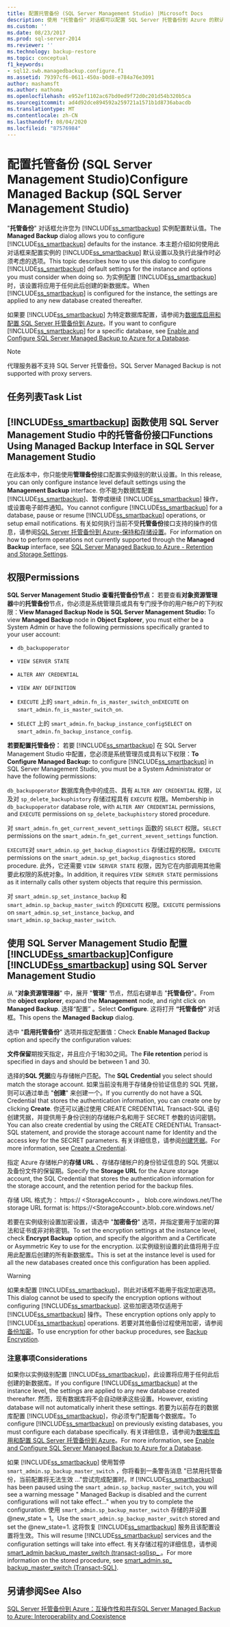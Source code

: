 ```yaml
---
title: 配置托管备份 (SQL Server Management Studio) |Microsoft Docs
description: 使用 "托管备份" 对话框可以配置 SQL Server 托管备份到 Azure 的默认设置。 了解需要考虑的选项。
ms.custom: ''
ms.date: 08/23/2017
ms.prod: sql-server-2014
ms.reviewer: ''
ms.technology: backup-restore
ms.topic: conceptual
f1_keywords:
- sql12.swb.managedbackup.configure.f1
ms.assetid: 79397cf6-0611-450a-b0d8-e784a76e3091
author: mashamsft
ms.author: mathoma
ms.openlocfilehash: e952ef1102ac67bd0ed9f72d0c201d54b320b5ca
ms.sourcegitcommit: ad4d92dce894592a259721a1571b1d8736abacdb
ms.translationtype: MT
ms.contentlocale: zh-CN
ms.lasthandoff: 08/04/2020
ms.locfileid: "87576984"
---
```

# <a name="configure-managed-backup-sql-server-management-studio"></a><span data-ttu-id="79d52-104">配置托管备份 (SQL Server Management Studio)</span><span class="sxs-lookup"><span data-stu-id="79d52-104">Configure Managed Backup (SQL Server Management Studio)</span></span>
  <span data-ttu-id="79d52-105">"**托管备份**" 对话框允许您为 [!INCLUDE[ss_smartbackup](../includes/ss-smartbackup-md.md)] 实例配置默认值。</span><span class="sxs-lookup"><span data-stu-id="79d52-105">The **Managed Backup** dialog allows you to configure [!INCLUDE[ss_smartbackup](../includes/ss-smartbackup-md.md)] defaults for the instance.</span></span> <span data-ttu-id="79d52-106">本主题介绍如何使用此对话框来配置实例的 [!INCLUDE[ss_smartbackup](../includes/ss-smartbackup-md.md)] 默认设置以及执行此操作时必须考虑的选项。</span><span class="sxs-lookup"><span data-stu-id="79d52-106">This topic describes how to use this dialog to configure [!INCLUDE[ss_smartbackup](../includes/ss-smartbackup-md.md)] default settings for the instance and options you must consider when doing so.</span></span> <span data-ttu-id="79d52-107">为实例配置 [!INCLUDE[ss_smartbackup](../includes/ss-smartbackup-md.md)] 时，该设置将应用于任何此后创建的新数据库。</span><span class="sxs-lookup"><span data-stu-id="79d52-107">When [!INCLUDE[ss_smartbackup](../includes/ss-smartbackup-md.md)] is configured for the instance, the settings are applied to any new database created thereafter.</span></span>  
  
 <span data-ttu-id="79d52-108">如果要 [!INCLUDE[ss_smartbackup](../includes/ss-smartbackup-md.md)] 为特定数据库配置，请参阅为[数据库启用和配置 SQL Server 托管备份到 Azure](../../2014/database-engine/sql-server-managed-backup-to-windows-azure-retention-and-storage-settings.md#DatabaseConfigure)。</span><span class="sxs-lookup"><span data-stu-id="79d52-108">If you want to configure [!INCLUDE[ss_smartbackup](../includes/ss-smartbackup-md.md)] for a specific database, see [Enable and Configure SQL Server Managed Backup to Azure for a Database](../../2014/database-engine/sql-server-managed-backup-to-windows-azure-retention-and-storage-settings.md#DatabaseConfigure).</span></span>  
 
> [!NOTE] 
> <span data-ttu-id="79d52-109">代理服务器不支持 SQL Server 托管备份。</span><span class="sxs-lookup"><span data-stu-id="79d52-109">SQL Server Managed Backup is not supported with proxy servers.</span></span> 
  
## <a name="task-list"></a><span data-ttu-id="79d52-110">任务列表</span><span class="sxs-lookup"><span data-stu-id="79d52-110">Task List</span></span>  
  
## <a name="ss_smartbackup-functions-using-managed-backup-interface-in-sql-server-management-studio"></a>[!INCLUDE[ss_smartbackup](../includes/ss-smartbackup-md.md)] <span data-ttu-id="79d52-111">函数使用 SQL Server Management Studio 中的托管备份接口</span><span class="sxs-lookup"><span data-stu-id="79d52-111">Functions Using Managed Backup Interface in SQL Server Management Studio</span></span>  
 <span data-ttu-id="79d52-112">在此版本中，你只能使用**管理备份**接口配置实例级别的默认设置。</span><span class="sxs-lookup"><span data-stu-id="79d52-112">In this release, you can only configure instance level default settings using the **Management Backup** interface.</span></span> <span data-ttu-id="79d52-113">你不能为数据库配置 [!INCLUDE[ss_smartbackup](../includes/ss-smartbackup-md.md)]、暂停或继续 [!INCLUDE[ss_smartbackup](../includes/ss-smartbackup-md.md)] 操作，或设置电子邮件通知。</span><span class="sxs-lookup"><span data-stu-id="79d52-113">You cannot configure [!INCLUDE[ss_smartbackup](../includes/ss-smartbackup-md.md)] for a database, pause or resume [!INCLUDE[ss_smartbackup](../includes/ss-smartbackup-md.md)] operations, or setup email notifications.</span></span> <span data-ttu-id="79d52-114">有关如何执行当前不受**托管备份**接口支持的操作的信息，请参阅[SQL Server 托管备份到 Azure-保持和存储设置](../../2014/database-engine/sql-server-managed-backup-to-windows-azure-retention-and-storage-settings.md)。</span><span class="sxs-lookup"><span data-stu-id="79d52-114">For information on how to perform operations not currently supported through the **Managed Backup** interface, see [SQL Server Managed Backup to Azure - Retention and Storage Settings](../../2014/database-engine/sql-server-managed-backup-to-windows-azure-retention-and-storage-settings.md).</span></span>  
  
## <a name="permissions"></a><span data-ttu-id="79d52-115">权限</span><span class="sxs-lookup"><span data-stu-id="79d52-115">Permissions</span></span>  
 <span data-ttu-id="79d52-116">**SQL Server Management Studio 查看托管备份节点：** 若要查看**对象资源管理器**中的**托管备份**节点，你必须是系统管理员或具有专门授予你的用户帐户的下列权限：</span><span class="sxs-lookup"><span data-stu-id="79d52-116">**View Managed Backup Node is SQL Server Management Studio:** To view  **Managed Backup** node in **Object Explorer**, you must either be a System Admin or have the following permissions specifically granted to your user account:</span></span>  
  
-   `db_backupoperator`  
  
-   `VIEW SERVER STATE`  
  
-   `ALTER ANY CREDENTIAL`  
  
-   `VIEW ANY DEFINITION`  
  
-   <span data-ttu-id="79d52-117">`EXECUTE` 上的 `smart_admin.fn_is_master_switch_on`</span><span class="sxs-lookup"><span data-stu-id="79d52-117">`EXECUTE` on `smart_admin.fn_is_master_switch_on`.</span></span>  
  
-   <span data-ttu-id="79d52-118">`SELECT` 上的 `smart_admin.fn_backup_instance_config`</span><span class="sxs-lookup"><span data-stu-id="79d52-118">`SELECT` on `smart_admin.fn_backup_instance_config`.</span></span>  
  
 <span data-ttu-id="79d52-119">**若要配置托管备份：** 若要 [!INCLUDE[ss_smartbackup](../includes/ss-smartbackup-md.md)] 在 SQL Server Management Studio 中配置，您必须是系统管理员或具有以下权限：</span><span class="sxs-lookup"><span data-stu-id="79d52-119">**To Configure Managed Backup:** to configure [!INCLUDE[ss_smartbackup](../includes/ss-smartbackup-md.md)] in SQL Server Management Studio, you must be a System Administrator or have the following permissions:</span></span>  
  
 <span data-ttu-id="79d52-120">`db_backupoperator` 数据库角色中的成员、具有 `ALTER ANY CREDENTIAL` 权限，以及对 `sp_delete_backuphistory` 存储过程具有 `EXECUTE` 权限。</span><span class="sxs-lookup"><span data-stu-id="79d52-120">Membership in `db_backupoperator` database role, with `ALTER ANY CREDENTIAL` permissions, and `EXECUTE` permissions on `sp_delete_backuphistory` stored procedure.</span></span>  
  
 <span data-ttu-id="79d52-121">对 `smart_admin.fn_get_current_xevent_settings` 函数的 `SELECT` 权限。</span><span class="sxs-lookup"><span data-stu-id="79d52-121">`SELECT` permissions on the `smart_admin.fn_get_current_xevent_settings` function.</span></span>  
  
 <span data-ttu-id="79d52-122">`EXECUTE`对 `smart_admin.sp_get_backup_diagnostics` 存储过程的权限。</span><span class="sxs-lookup"><span data-stu-id="79d52-122">`EXECUTE` permissions on the `smart_admin.sp_get_backup_diagnostics` stored procedure.</span></span> <span data-ttu-id="79d52-123">此外，它还需要 `VIEW SERVER STATE` 权限，因为它在内部调用其他需要此权限的系统对象。</span><span class="sxs-lookup"><span data-stu-id="79d52-123">In addition, it requires `VIEW SERVER STATE` permissions as it internally calls other system objects that require this permission.</span></span>  
  
 <span data-ttu-id="79d52-124">对 `smart_admin.sp_set_instance_backup` 和 `smart_admin.sp_backup_master_switch` 的`EXECUTE` 权限。</span><span class="sxs-lookup"><span data-stu-id="79d52-124">`EXECUTE` permissions on `smart_admin.sp_set_instance_backup`, and `smart_admin.sp_backup_master_switch`.</span></span>  
  
## <a name="configure-ss_smartbackup-using-sql-server-management-studio"></a><span data-ttu-id="79d52-125">使用 SQL Server Management Studio 配置 [!INCLUDE[ss_smartbackup](../includes/ss-smartbackup-md.md)]</span><span class="sxs-lookup"><span data-stu-id="79d52-125">Configure [!INCLUDE[ss_smartbackup](../includes/ss-smartbackup-md.md)] using SQL Server Management Studio</span></span>  
 <span data-ttu-id="79d52-126">从 "**对象资源管理器**" 中，展开 "**管理**" 节点，然后右键单击 "**托管备份**"。</span><span class="sxs-lookup"><span data-stu-id="79d52-126">From the **object explorer**, expand the **Management** node, and right click on **Managed Backup**.</span></span> <span data-ttu-id="79d52-127">选择“配置” 。</span><span class="sxs-lookup"><span data-stu-id="79d52-127">Select **Configure**.</span></span> <span data-ttu-id="79d52-128">这将打开 **“托管备份”** 对话框。</span><span class="sxs-lookup"><span data-stu-id="79d52-128">This opens the **Managed Backup** dialog.</span></span>  
  
 <span data-ttu-id="79d52-129">选中 "**启用托管备份**" 选项并指定配置值：</span><span class="sxs-lookup"><span data-stu-id="79d52-129">Check **Enable Managed Backup** option and specify the configuration values:</span></span>  
  
 <span data-ttu-id="79d52-130">**文件保留**期按天指定，并且应介于1和30之间。</span><span class="sxs-lookup"><span data-stu-id="79d52-130">The **File retention** period is specified in days and should be between 1 and 30.</span></span>  
  
 <span data-ttu-id="79d52-131">选择的**SQL 凭据**应与存储帐户匹配。</span><span class="sxs-lookup"><span data-stu-id="79d52-131">The **SQL Credential** you select should match the storage account.</span></span> <span data-ttu-id="79d52-132">如果当前没有用于存储身份验证信息的 SQL 凭据，则可以通过单击 "**创建**" 来创建一个。</span><span class="sxs-lookup"><span data-stu-id="79d52-132">If you currently do not have a SQL Credential that stores the authentication information, you can create one by clicking **Create**.</span></span> <span data-ttu-id="79d52-133">你还可以通过使用 CREATE CREDENTIAL Transact-SQL 语句创建凭据，并提供用于身份识别的存储帐户名和用于 SECRET 参数的访问密钥。</span><span class="sxs-lookup"><span data-stu-id="79d52-133">You can also create credential by using the CREATE CREDENTIAL Transact-SQL statement, and provide the storage account name for Identity and the access key for the SECRET parameters.</span></span> <span data-ttu-id="79d52-134">有关详细信息，请参阅[创建凭据](../relational-databases/backup-restore/sql-server-backup-to-url.md#credential)。</span><span class="sxs-lookup"><span data-stu-id="79d52-134">For more information, see [Create a Credential](../relational-databases/backup-restore/sql-server-backup-to-url.md#credential).</span></span>  
  
 <span data-ttu-id="79d52-135">指定 Azure 存储帐户的**存储 URL** 、存储存储帐户的身份验证信息的 SQL 凭据以及备份文件的保留期。</span><span class="sxs-lookup"><span data-stu-id="79d52-135">Specify the **Storage URL** for the Azure storage account, the SQL Credential that stores the authentication information for the storage account, and the retention period for the backup files.</span></span>  
  
 <span data-ttu-id="79d52-136">存储 URL 格式为： https:// \<StorageAccount> 。 blob.core.windows.net/</span><span class="sxs-lookup"><span data-stu-id="79d52-136">The storage URL format is: https://\<StorageAccount>.blob.core.windows.net/</span></span>  
  
 <span data-ttu-id="79d52-137">若要在实例级别设置加密设置，请选中 "**加密备份**" 选项，并指定要用于加密的算法和证书或非对称密钥。</span><span class="sxs-lookup"><span data-stu-id="79d52-137">To set the encryption settings at the instance level, check **Encrypt Backup** option, and specify the algorithm and a Certificate or Asymmetric Key to use for the encryption.</span></span>  <span data-ttu-id="79d52-138">以实例级别设置的此值将用于应用此配置后创建的所有新数据库。</span><span class="sxs-lookup"><span data-stu-id="79d52-138">This is set at the instance level is used for all the new databases created once this configuration has been applied.</span></span>  
  
> [!WARNING]  
>  <span data-ttu-id="79d52-139">如果未配置 [!INCLUDE[ss_smartbackup](../includes/ss-smartbackup-md.md)]，则此对话框不能用于指定加密选项。</span><span class="sxs-lookup"><span data-stu-id="79d52-139">This dialog cannot be used to specify the encryption options without configuring [!INCLUDE[ss_smartbackup](../includes/ss-smartbackup-md.md)].</span></span> <span data-ttu-id="79d52-140">这些加密选项仅适用于 [!INCLUDE[ss_smartbackup](../includes/ss-smartbackup-md.md)] 操作。</span><span class="sxs-lookup"><span data-stu-id="79d52-140">These encryption options only apply to [!INCLUDE[ss_smartbackup](../includes/ss-smartbackup-md.md)] operations.</span></span> <span data-ttu-id="79d52-141">若要对其他备份过程使用加密，请参阅[备份加密](../relational-databases/backup-restore/backup-encryption.md)。</span><span class="sxs-lookup"><span data-stu-id="79d52-141">To use encryption for other backup procedures, see [Backup Encryption](../relational-databases/backup-restore/backup-encryption.md).</span></span>  
  
### <a name="considerations"></a><span data-ttu-id="79d52-142">注意事项</span><span class="sxs-lookup"><span data-stu-id="79d52-142">Considerations</span></span>  
 <span data-ttu-id="79d52-143">如果你以实例级别配置 [!INCLUDE[ss_smartbackup](../includes/ss-smartbackup-md.md)]，此设置将应用于任何此后创建的新数据库。</span><span class="sxs-lookup"><span data-stu-id="79d52-143">If you configure [!INCLUDE[ss_smartbackup](../includes/ss-smartbackup-md.md)] at the instance level, the settings are applied to any new database created thereafter.</span></span>  <span data-ttu-id="79d52-144">然而，现有数据库将不会自动继承这些设置。</span><span class="sxs-lookup"><span data-stu-id="79d52-144">However, existing database will not automatically inherit these settings.</span></span> <span data-ttu-id="79d52-145">若要为以前存在的数据库配置 [!INCLUDE[ss_smartbackup](../includes/ss-smartbackup-md.md)]，你必须专门配置每个数据库。</span><span class="sxs-lookup"><span data-stu-id="79d52-145">To configure [!INCLUDE[ss_smartbackup](../includes/ss-smartbackup-md.md)] on previously existing databases, you must configure each database specifically.</span></span> <span data-ttu-id="79d52-146">有关详细信息，请参阅为[数据库启用和配置 SQL Server 托管备份到 Azure](../../2014/database-engine/sql-server-managed-backup-to-windows-azure-retention-and-storage-settings.md#DatabaseConfigure)。</span><span class="sxs-lookup"><span data-stu-id="79d52-146">For more information, see [Enable and Configure SQL Server Managed Backup to Azure for a Database](../../2014/database-engine/sql-server-managed-backup-to-windows-azure-retention-and-storage-settings.md#DatabaseConfigure).</span></span>  
  
 <span data-ttu-id="79d52-147">如果 [!INCLUDE[ss_smartbackup](../includes/ss-smartbackup-md.md)] 使用暂停 `smart_admin.sp_backup_master_switch` ，你将看到一条警告消息 "已禁用托管备份，当前配置将无法生效 ..."尝试完成配置时。</span><span class="sxs-lookup"><span data-stu-id="79d52-147">If [!INCLUDE[ss_smartbackup](../includes/ss-smartbackup-md.md)] has been paused using the `smart_admin.sp_backup_master_switch`, you will see a warning message " Managed Backup is disabled and the current configurations will not take effect..." when you try to complete the configuration.</span></span> <span data-ttu-id="79d52-148">使用 `smart_admin.sp_backup_master_switch` 存储的并设置 @new_state = 1。</span><span class="sxs-lookup"><span data-stu-id="79d52-148">Use the `smart_admin.sp_backup_master_switch` stored and set the @new_state=1.</span></span> <span data-ttu-id="79d52-149">这将恢复 [!INCLUDE[ss_smartbackup](../includes/ss-smartbackup-md.md)] 服务且该配置设置将生效。</span><span class="sxs-lookup"><span data-stu-id="79d52-149">This will resume [!INCLUDE[ss_smartbackup](../includes/ss-smartbackup-md.md)] services and the configuration settings will take into effect.</span></span> <span data-ttu-id="79d52-150">有关存储过程的详细信息，请参阅[smart_admin backup_master_switch &#40;transact-sql&#41;sp_ ](/sql/relational-databases/system-stored-procedures/managed-backup-sp-backup-master-switch-transact-sql)。</span><span class="sxs-lookup"><span data-stu-id="79d52-150">For more information on the stored procedure, see [smart_admin.sp_ backup_master_switch &#40;Transact-SQL&#41;](/sql/relational-databases/system-stored-procedures/managed-backup-sp-backup-master-switch-transact-sql).</span></span>  
  
## <a name="see-also"></a><span data-ttu-id="79d52-151">另请参阅</span><span class="sxs-lookup"><span data-stu-id="79d52-151">See Also</span></span>  
 [<span data-ttu-id="79d52-152">SQL Server 托管备份到 Azure：互操作性和共存</span><span class="sxs-lookup"><span data-stu-id="79d52-152">SQL Server Managed Backup to Azure: Interoperability and Coexistence</span></span>](../../2014/database-engine/sql-server-managed-backup-to-windows-azure-interoperability-and-coexistence.md)  
  
  
